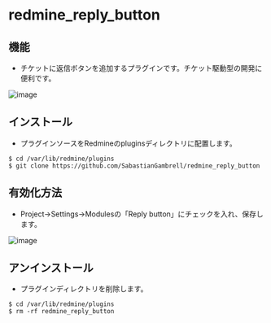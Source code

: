 # redmine_reply_button

## 機能

- チケットに返信ボタンを追加するプラグインです。チケット駆動型の開発に便利です。

![image](https://user-images.githubusercontent.com/115391518/194808276-6ba1eaa2-67d0-47fa-b3d2-fa1de7f284d6.png)

## インストール

- プラグインソースをRedmineのpluginsディレクトリに配置します。

```
$ cd /var/lib/redmine/plugins
$ git clone https://github.com/SabastianGambrell/redmine_reply_button
```
## 有効化方法
- Project->Settings->Modulesの「Reply button」にチェックを入れ、保存します。

![image](https://user-images.githubusercontent.com/115391518/194808119-83ecad95-5fcc-4d0b-b6e5-d04a56478ad2.png)

## アンインストール
- プラグインディレクトリを削除します。

```
$ cd /var/lib/redmine/plugins
$ rm -rf redmine_reply_button
```
